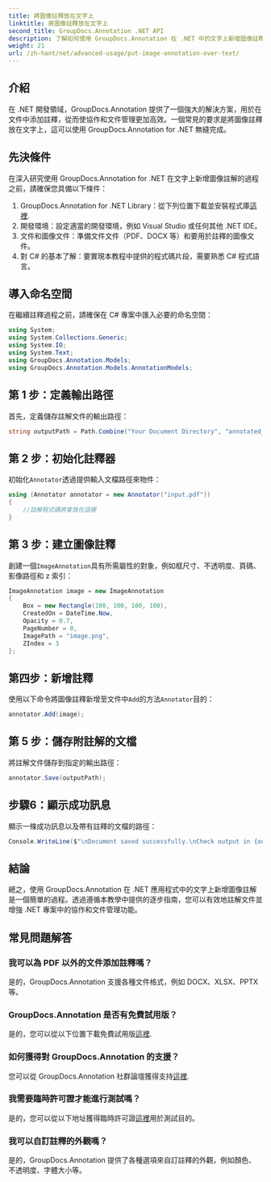 ```yaml
---
title: 將圖像註釋放在文字上
linktitle: 將圖像註釋放在文字上
second_title: GroupDocs.Annotation .NET API
description: 了解如何使用 GroupDocs.Annotation 在 .NET 中的文字上新增圖像註釋，以實現高效的文件管理和協作。
weight: 21
url: /zh-hant/net/advanced-usage/put-image-annotation-over-text/
---
```

## 介紹
在 .NET 開發領域，GroupDocs.Annotation 提供了一個強大的解決方案，用於在文件中添加註釋，從而使協作和文件管理更加高效。一個常見的要求是將圖像註釋放在文字上，這可以使用 GroupDocs.Annotation for .NET 無縫完成。
## 先決條件
在深入研究使用 GroupDocs.Annotation for .NET 在文字上新增圖像註解的過程之前，請確保您具備以下條件：
1.  GroupDocs.Annotation for .NET Library：從下列位置下載並安裝程式庫[這裡](https://releases.groupdocs.com/annotation/net/).
2. 開發環境：設定適當的開發環境，例如 Visual Studio 或任何其他 .NET IDE。
3. 文件和圖像文件：準備文件文件（PDF、DOCX 等）和要用於註釋的圖像文件。
4. 對 C# 的基本了解：要實現本教程中提供的程式碼片段，需要熟悉 C# 程式語言。

## 導入命名空間
在繼續註釋過程之前，請確保在 C# 專案中匯入必要的命名空間：
```csharp
using System;
using System.Collections.Generic;
using System.IO;
using System.Text;
using GroupDocs.Annotation.Models;
using GroupDocs.Annotation.Models.AnnotationModels;
```
## 第 1 步：定義輸出路徑
首先，定義儲存註解文件的輸出路徑：
```csharp
string outputPath = Path.Combine("Your Document Directory", "annotated_document.pdf");
```
## 第 2 步：初始化註釋器
初始化`Annotator`透過提供輸入文檔路徑來物件：
```csharp
using (Annotator annotator = new Annotator("input.pdf"))
{
    //註解程式碼將會放在這裡
}
```
## 第 3 步：建立圖像註釋
創建一個`ImageAnnotation`具有所需屬性的對象，例如框尺寸、不透明度、頁碼、影像路徑和 z 索引：
```csharp
ImageAnnotation image = new ImageAnnotation
{
    Box = new Rectangle(100, 100, 100, 100),
    CreatedOn = DateTime.Now,
    Opacity = 0.7,
    PageNumber = 0,
    ImagePath = "image.png",
    ZIndex = 3
};
```
## 第四步：新增註釋
使用以下命令將圖像註釋新增至文件中`Add`的方法`Annotator`目的：
```csharp
annotator.Add(image);
```
## 第 5 步：儲存附註解的文檔
將註解文件儲存到指定的輸出路徑：
```csharp
annotator.Save(outputPath);
```
## 步驟6：顯示成功訊息
顯示一條成功訊息以及帶有註釋的文檔的路徑：
```csharp
Console.WriteLine($"\nDocument saved successfully.\nCheck output in {outputPath}.");
```

## 結論
總之，使用 GroupDocs.Annotation 在 .NET 應用程式中的文字上新增圖像註解是一個簡單的過程。透過遵循本教學中提供的逐步指南，您可以有效地註解文件並增強 .NET 專案中的協作和文件管理功能。
## 常見問題解答
### 我可以為 PDF 以外的文件添加註釋嗎？
是的，GroupDocs.Annotation 支援各種文件格式，例如 DOCX、XLSX、PPTX 等。
### GroupDocs.Annotation 是否有免費試用版？
是的，您可以從以下位置下載免費試用版[這裡](https://releases.groupdocs.com/).
### 如何獲得對 GroupDocs.Annotation 的支援？
您可以從 GroupDocs.Annotation 社群論壇獲得支持[這裡](https://forum.groupdocs.com/c/annotation/10).
### 我需要臨時許可證才能進行測試嗎？
是的，您可以從以下地址獲得臨時許可證[這裡](https://purchase.groupdocs.com/temporary-license/)用於測試目的。
### 我可以自訂註釋的外觀嗎？
是的，GroupDocs.Annotation 提供了各種選項來自訂註釋的外觀，例如顏色、不透明度、字體大小等。